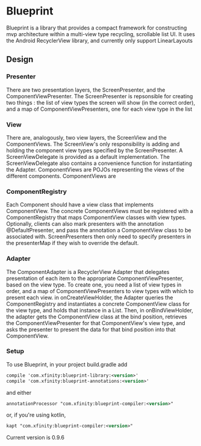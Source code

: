 # Blueprint
Blueprint is a library that provides a compact framework for constructing mvp architecture within a multi-view type recycling, scrollable
list UI.  It uses the Android RecyclerView library, and currently only support LinearLayouts

## Design

### Presenter
There are two presentation layers, the ScreenPresenter, and the ComponentViewPresenter.  The ScreenPresenter is repsonsible for creating two things : the list of 
  view types the screen will show (in the correct order), and a map of ComponentViewPresenters, one for each
   view type in the list
   
### View
There are, analogously, two view layers, the ScreenView and the ComponentViews.  The ScreenView's only responsibility is
adding and holding the component view types specified by the ScreenPresenter.  A ScreenViewDelegate is provided as a default
implementation.  The ScreenViewDelegate also contains a convenience function for instantiating the Adapter.  ComponentViews are POJOs
representing the views of the different components.  ComponentViews are 

### ComponentRegistry
Each Component should have a view class that implements ComponentView.  The concrete ComponentViews must be registered with
a ComponentRegistry that maps ComponentView classes with view types.  Optionally, clients can also mark presenters with the
annotation @DefaultPresenter, and pass the annotation a ComponentView class to be associated with.  ScreenPresenters then only
need to specify presenters in the presenterMap if they wish to override the default.

### Adapter
The ComponentAdapter is a RecyclerView Adapter that delegates presentation of each item to the appropriate ComponentViewPresenter, 
based on the view type.  To create one, you need a list of view types in order, and a map of ComponentViewPresenters to view types 
with which to present each view.  in onCreateViewHolder, the Adapter queries the ComponentRegistry and instantiates a concrete
 ComponentView class for the view type, and holds that instance in a List.  Then, in onBindViewHolder, the adapter gets the ComponentView class
 at the bind position, retrieves the ComponentViewPresenter for that ComponentView's view type, and asks the presenter to
 present the data for that bind position into that ComponentView. 

   
### Setup

To use Blueprint, in your project build.gradle add

```xml
compile 'com.xfinity:blueprint-library:<version>'
compile 'com.xfinity:blueprint-annotations:<version>'
```

and either

```xml
annotationProcessor "com.xfinity:blueprint-compiler:<version>"
```

or, if you're using kotlin,
```xml
kapt "com.xfinity:blueprint-compiler:<version>"
```
Current version is 0.9.6
